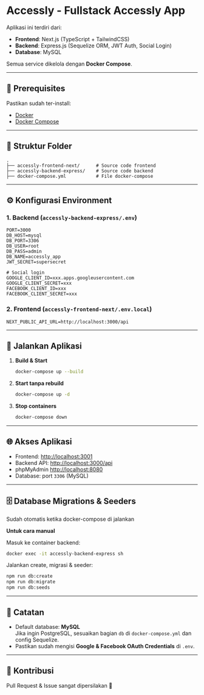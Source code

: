 # Accessly - Fullstack Accessly App

Aplikasi ini terdiri dari:
- **Frontend**: Next.js (TypeScript + TailwindCSS)
- **Backend**: Express.js (Sequelize ORM, JWT Auth, Social Login)
- **Database**: MySQL

Semua service dikelola dengan **Docker Compose**.

---

## 🚀 Prerequisites

Pastikan sudah ter-install:
- [Docker](https://www.docker.com/get-started)
- [Docker Compose](https://docs.docker.com/compose/)

---

## 📂 Struktur Folder

```
.
├── accessly-frontend-next/      # Source code frontend
├── accessly-backend-express/    # Source code backend
├── docker-compose.yml           # File docker-compose
```

---

## ⚙️ Konfigurasi Environment

### 1. Backend (`accessly-backend-express/.env`)
```env
PORT=3000
DB_HOST=mysql
DB_PORT=3306
DB_USER=root
DB_PASS=admin
DB_NAME=accessly_app
JWT_SECRET=supersecret

# Social login
GOOGLE_CLIENT_ID=xxx.apps.googleusercontent.com
GOOGLE_CLIENT_SECRET=xxx
FACEBOOK_CLIENT_ID=xxx
FACEBOOK_CLIENT_SECRET=xxx
```

### 2. Frontend (`accessly-frontend-next/.env.local`)
```env
NEXT_PUBLIC_API_URL=http://localhost:3000/api
```

---

## 🐳 Jalankan Aplikasi

1. **Build & Start**
   ```bash
   docker-compose up --build
   ```

2. **Start tanpa rebuild**
   ```bash
   docker-compose up -d
   ```

3. **Stop containers**
   ```bash
   docker-compose down
   ```

---

## 🌐 Akses Aplikasi

- Frontend: [http://localhost:3001](http://localhost:3001)  
- Backend API: [http://localhost:3000/api](http://localhost:3000/api)  
- phpMyAdmin [http://localhost:8080](http://localhost:8080)  
- Database: port `3306` (MySQL)

---

## 🗄️ Database Migrations & Seeders
Sudah otomatis ketika docker-compose di jalankan

**Untuk cara manual**

Masuk ke container backend:
```bash
docker exec -it accessly-backend-express sh
```

Jalankan create, migrasi & seeder:
```bash
npm run db:create
npm run db:migrate
npm run db:seeds
```

---

## 📝 Catatan

- Default database: **MySQL**  
  Jika ingin PostgreSQL, sesuaikan bagian `db` di `docker-compose.yml` dan config Sequelize.
- Pastikan sudah mengisi **Google & Facebook OAuth Credentials** di `.env`.

---

## 🤝 Kontribusi

Pull Request & Issue sangat dipersilakan 🚀
